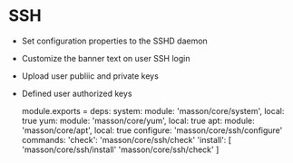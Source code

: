 
# SSH

* Set configuration properties to the SSHD daemon
* Customize the banner text on user SSH login
* Upload user publiic and private keys
* Defined user authorized keys

    module.exports =
      deps:
        system: module: 'masson/core/system', local: true
        yum: module: 'masson/core/yum', local: true
        apt: module: 'masson/core/apt', local: true
      configure:
        'masson/core/ssh/configure'
      commands:
        'check':
          'masson/core/ssh/check'
        'install': [
          'masson/core/ssh/install'
          'masson/core/ssh/check'
        ]
